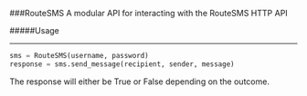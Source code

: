 ###RouteSMS
A modular API for interacting with the RouteSMS HTTP API

#####Usage
________

```python
sms = RouteSMS(username, password)
response = sms.send_message(recipient, sender, message)
```

The response will either be True or False depending on the outcome. 
